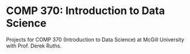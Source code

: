 # COMP 370: Introduction to Data Science
Projects for COMP 370 (Introduction to Data Science) at McGill University with Prof. Derek Ruths.
